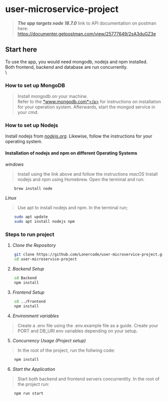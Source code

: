 # user-microservice-project
>
> ***The app targets node 18.7.0***
> link to API documentation on postman here: https://documenter.getpostman.com/view/25777649/2sA3duGZ3e

## Start here
To use the app, you would need mongodb, nodejs and npm installed.\
Both frontend, backend and database are run concurrently.\
\

### How to set up MongoDB
> Install mongodb on your machine.\
> Refer to the <a href="https://www.mongodb.com/docs/manual/installation">*www.mongodb.com*</a> for instructions on installation for your operation system.
>Afterwards, start the mongod service in your cmd.

### How to set up Nodejs
Install nodejs from <a href="https://nodejs.org">*nodejs.org*</a>. Likewise, follow the instructions for your operating system.
#### Installation of nodejs and npm on different Operating Systems
*windows*
>Install using the link above and follow the instructions
*macOS*
>Install nodejs and npm using Homebrew. Open the terminal and run:
```bash
    brew install node
```
*Linux*
>Use apt to install nodejs and npm. In the terminal run;
```bash
    sudo apt update
    sudo apt install nodejs npm
```
### Steps to run project
1. *Clone the Repository*
``` bash 
    git clone https://github.com/Lonercode/user-microservice-project.git
    cd user-microservice-project
```

2. *Backend Setup*
```bash
    cd Backend
    npm install
```

3. *Frontend Setup*
```bash
    cd ../Frontend
    npm install
```
4. *Environment variables*
> Create a .env file using the .env.example file as a guide.
> Create your PORT and DB_URI env variables depending on your setup.

5. *Concurrency Usage (Project setup)*
>In the root of the project, run the follwing code:
```bash
    npm install
```

6. *Start the Application*
>Start both backend and frontend servers concurrentlty. In the root of the project run:
```bash
    npm run start
```